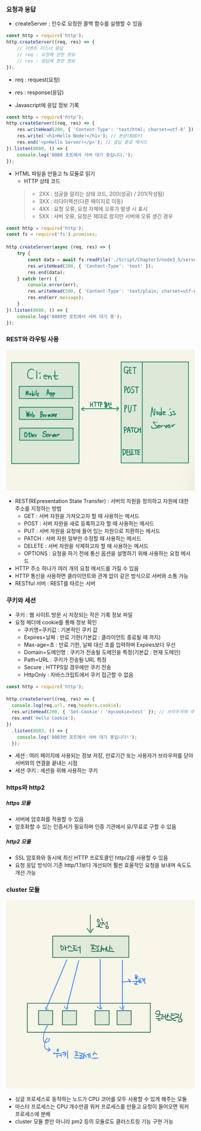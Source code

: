 ### 요청과 응답
- createServer : 인수로 요청한 콜백 함수를 실행할 수 있음
```javascript
const http = require('http');
http.createServer((req, res) => {
    // 이벤트 리스너 응답
    // req : 요청에 관한 정보
    // res : 응답에 관한 정보
});
```
- req : request(요청)
- res : response(응답)

- Javascript에 응답 정보 기록
```javascript
const http = require('http');
http.createServer((req, res) => {
    res.writeHead(200, { 'Content-Type': 'text/html; charset=utf-8' }); // 헤더(HEADER)
    res.write('<h1>Hello Node!</h1>'); // 본문(BODY)
    res.end('<p>Hello Server!</p>'); // 응답 종료 메서드
}).listen(8080, () => {
    console.log('8080 포트에서 서버 대기 중입니다.');
});
```

- HTML 파일을 만들고 fs 모듈로 읽기
  - HTTP 상태 코드
  > - 2XX : 성공을 알리는 상태 코드, 200(성공) / 201(작성됨)
  > - 3XX : 리다이렉션(다른 페이지로 이동)
  > - 4XX : 요청 오류, 요청 자체에 오류가 발생 시 표시
  > - 5XX : 서버 오류, 요청은 제대로 왔지만 서버에 오류 생긴 경우
```javascript
const http = require('http');
const fs = require('fs').promises;

http.createServer(async (req, res) => {
    try {
        const data = await fs.readFile('./Script/Chapter3/node3_5/server.html');
        res.writeHead(200, { 'Content-Type': 'text' });
        res.end(data);
    } catch (err) {
        console.error(err);
        res.writeHead(500, { 'Content-Type': 'text/plain; charset=utf-8' });
        res.end(err.message);
    }
}).listen(8080, () => {
    console.log('8080번 포트에서 서버 대기 중');
});
```

### REST와 라우팅 사용
![](../Image/img4-1.png)
- REST(REpresentation State Transfer) : 서버의 자원을 정의하고 자원에 대한 주소를 지정하는 방법
  - GET : 서버 자원을 가져오고자 할 때 사용하는 메서드
  - POST : 서버 자원을 새로 등록하고자 할 때 사용하는 메서드
  - PUT : 서버 자원을 요청에 들어 있는 자원으로 치환하는 메서드
  - PATCH : 서버 자원 일부만 수정할 때 사용하는 메서드
  - DELETE : 서버 자원을 삭제하고자 할 때 사용하는 메서드
  - OPTIONS : 요청을 하기 전에 통신 옵션을 설명하기 위해 사용하는 요청 메서드
- HTTP 주소 하나가 여러 개의 요청 메서드를 가질 수 있음
- HTTP 통신을 사용하면 클라이언트와 관계 없이 같은 방식으로 서버와 소통 가능
- RESTful 서버 : REST를 따르는 서버

### 쿠키와 세션
- 쿠키 : 웹 사이트 방문 시 저장되는 작은 기록 정보 파일
- 요청 헤더에 cookie를 통해 정보 확인
  - 쿠키명=쿠키값 : 기본적인 쿠키 값
  - Expires=날짜 : 만료 기한(기본값 : 클라이언트 종료될 때 까지)
  - Max-age=초 : 만료 기한, 날짜 대신 초를 입력하며 Expires보다 우선
  - Domain=도메인명 : 쿠키가 전송될 도메인을 특정(기본값 : 현재 도메인)
  - Path=URL : 쿠키가 전송될 URL 특정
  - Secure : HTTPS일 경우에만 쿠키 전송
  - HttpOnly : 자바스크립트에서 쿠키 접근할 수 없음
```javascript
const http = require('http');

http.createServer((req, res) => {
  console.log(req.url, req.headers.cookie);
  res.writeHead(200, { 'Set-Cookie': 'mycookie=test' }); // 브라우저에 쿠키 값 저장
  res.end('Hello Cookie');
})
  .listen(8083, () => {
    console.log('8083번 포트에서 서버 대기 중입니다!');
  });
```
- 세션 : 여러 페이지에 사용되는 정보 저장, 만료기간 또는 사용자가 브라우저를 닫아 서버와의 연결을 끝내는 시점
- 세션 쿠키 : 세션을 위해 사용하는 쿠키

### https와 http2
##### https 모듈
- 서버에 암호화를 적용할 수 있음
- 암호화할 수 있는 인증서가 필요하며 인증 기관에서 유/무료로 구할 수 있음

##### http2 모듈
- SSL 암호화와 동시에 최신 HTTP 프로토콜인 http/2를 사용할 수 있음
- 요청 응답 방식이 기존 http/1.1보다 개선되어 훨씬 효율적인 요청을 보내며 속도도 개선 가능

### cluster 모듈
![](../Image/img4-2.png)
- 싱글 프로세스로 동작하는 노드가 CPU 코어를 모두 사용할 수 있게 해주는 모듈
- 마스터 프로세스는 CPU 개수만큼 워커 프로세스를 만들고 요청이 들어오면 워커 프로세스에 분배
- cluster 모듈 뿐만 아니라 pm2 등의 모듈로도 클러스트링 기능 구현 가능